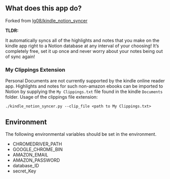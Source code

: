 ## What does this app do?

Forked from [lg08/kindle_notion_syncer](https://github.com/lg08/kindle_notion_syncer)

**TLDR:**

It automatically syncs all of the highlights and notes that you make on the kindle app right to a Notion database at any interval of your choosing! It’s completely free, set it up once and never worry about your notes being out of sync again!

### My Clippings Extension
Personal Documents are not currently supported by the kindle online reader app.
Highlights and notes for such non-amazon ebooks can be imported to Notion by supplying the `My Clippings.txt` file found in the kindle `Documents` folder.
Usage of the clippings file extension:
```
./kindle_notion_syncer.py --clip_file <path to My Clippings.txt>
```

## Environment

The following environmental variables should be set in the environment.

* CHROMEDRIVER_PATH
* GOOGLE_CHROME_BIN
* AMAZON_EMAIL
* AMAZON_PASSWORD
* database_ID
* secret_Key





